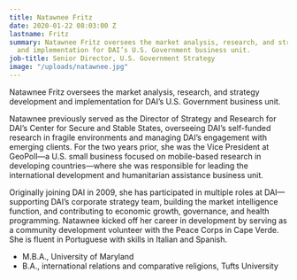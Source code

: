 ```yaml
---
title: Natawnee Fritz
date: 2020-01-22 08:03:00 Z
lastname: Fritz
summary: Natawnee Fritz oversees the market analysis, research, and strategy development
  and implementation for DAI’s U.S. Government business unit.
job-title: Senior Director, U.S. Government Strategy
image: "/uploads/natawnee.jpg"
---
```


Natawnee Fritz oversees the market analysis, research, and strategy development and implementation for DAI’s U.S. Government business unit.
 
Natawnee previously served as the Director of Strategy and Research for DAI’s Center for Secure and Stable States, overseeing DAI’s self-funded research in fragile environments and managing DAI’s engagement with emerging clients. For the two years prior, she was the Vice President at GeoPoll—a U.S. small business focused on mobile-based research in developing countries—where she was responsible for leading the international development and humanitarian assistance business unit.
 
Originally joining DAI in 2009, she has participated in multiple roles at DAI—supporting DAI’s corporate strategy team, building the market intelligence function, and contributing to economic growth, governance, and health programming. Natawnee kicked off her career in development by serving as a community development volunteer with the Peace Corps in Cape Verde. She is fluent in Portuguese with skills in Italian and Spanish.
 
* M.B.A., University of Maryland
* B.A., international relations and comparative religions, Tufts University